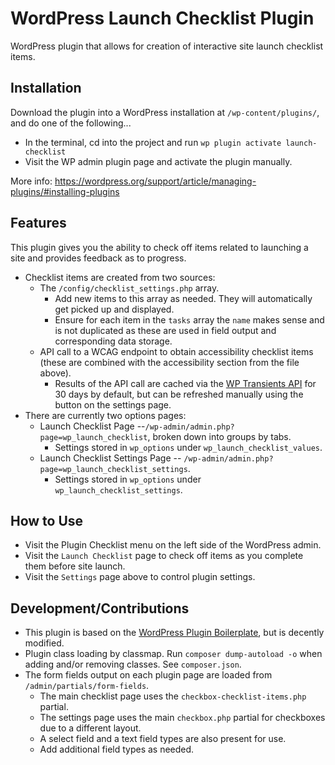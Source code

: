 # WordPress Launch Checklist Plugin

WordPress plugin that allows for creation of interactive site launch checklist items.

## Installation
Download the plugin into a WordPress installation at `/wp-content/plugins/`, and do one of the following...
* In the terminal, cd into the project and run `wp plugin activate launch-checklist`
* Visit the WP admin plugin page and activate the plugin manually.

More info: https://wordpress.org/support/article/managing-plugins/#installing-plugins

## Features
This plugin gives you the ability to check off items related to launching a site and provides feedback as to progress.
* Checklist items are created from two sources:
  * The `/config/checklist_settings.php` array.
    * Add new items to this array as needed. They will automatically get picked up and displayed.
    * Ensure for each item in the `tasks` array the `name` makes sense and is not duplicated as these are used in field output and corresponding data storage. 
  * API call to a WCAG endpoint to obtain accessibility checklist items (these are combined with the accessibility section from the file above).
    * Results of the API call are cached via the [WP Transients API](https://developer.wordpress.org/apis/handbook/transients/) for 30 days by default, but can be refreshed manually using the button on the settings page.
* There are currently two options pages:
  * Launch Checklist Page --`/wp-admin/admin.php?page=wp_launch_checklist`, broken down into groups by tabs.
    * Settings stored in `wp_options` under `wp_launch_checklist_values`.
  * Launch Checklist Settings Page -- `/wp-admin/admin.php?page=wp_launch_checklist_settings`.
    * Settings stored in `wp_options` under `wp_launch_checklist_settings`.

## How to Use
* Visit the Plugin Checklist menu on the left side of the WordPress admin.
* Visit the `Launch Checklist` page to check off items as you complete them before site launch.
* Visit the `Settings` page above to control plugin settings.

## Development/Contributions
* This plugin is based on the [WordPress Plugin Boilerplate](https://wppb.me/), but is decently modified.
* Plugin class loading by classmap. Run `composer dump-autoload -o` when adding and/or removing classes. See `composer.json`.
* The form fields output on each plugin page are loaded from `/admin/partials/form-fields`.
  * The main checklist page uses the `checkbox-checklist-items.php` partial.
  * The settings page uses the main `checkbox.php` partial for checkboxes due to a different layout.
  * A select field and a text field types are also present for use.
  * Add additional field types as needed.
